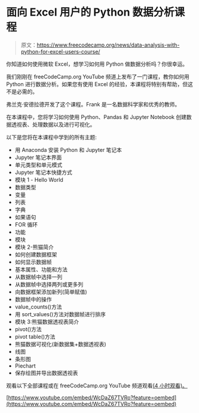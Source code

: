 # 面向 Excel 用户的 Python 数据分析课程

> 原文：<https://www.freecodecamp.org/news/data-analysis-with-python-for-excel-users-course/>

你知道如何使用微软 Excel，想学习如何用 Python 做数据分析吗？你很幸运。

我们刚刚在 freeCodeCamp.org YouTube 频道上发布了一门课程，教你如何用 Python 进行数据分析。如果您有使用 Excel 的经验，本课程将特别有帮助，但这不是必需的。

弗兰克·安德拉德开发了这个课程。Frank 是一名数据科学家和优秀的教师。

在本课程中，您将学习如何使用 Python、Pandas 和 Jupyter Notebook 创建数据透视表、处理数据以及进行可视化。

以下是您将在本课程中学到的所有主题:

*   用 Anaconda 安装 Python 和 Jupyter 笔记本
*   Jupyter 笔记本界面
*   单元类型和单元模式
*   Jupyter 笔记本快捷方式
*   模块 1 - Hello World
*   数据类型
*   变量
*   列表
*   字典
*   如果语句
*   FOR 循环
*   功能
*   模块
*   模块 2-熊猫简介
*   如何创建数据框架
*   如何显示数据帧
*   基本属性、功能和方法
*   从数据帧中选择一列
*   从数据帧中选择两列或更多列
*   向数据框架添加新列(简单赋值)
*   数据帧中的操作
*   value_counts()方法
*   用 sort_values()方法对数据帧进行排序
*   模块 3:熊猫数据透视表简介
*   pivot()方法
*   pivot table()方法
*   熊猫数据可视化(新数据集+数据透视表)
*   线图
*   条形图
*   Piechart
*   保存绘图并导出数据透视表

观看以下全部课程或在 freeCodeCamp.org YouTube 频道观看[(4 小时观看)。](https://youtu.be/WcDaZ67TVRo)

[https://www.youtube.com/embed/WcDaZ67TVRo?feature=oembed](https://www.youtube.com/embed/WcDaZ67TVRo?feature=oembed)

<canvas id="myCanvas" width="480" height="320"></canvas>